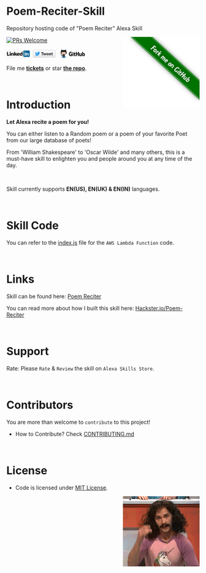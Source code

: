 # Poem-Reciter-Skill
Repository hosting code of  "Poem Reciter" Alexa Skill 

<a href="https://github.com/AjinkyaBapat?tab=followers"><img align="right" width="200" height="183" src="https://raw.githubusercontent.com/USDevOps/mywechat-slack-group/master/images/fork_github.png" /></a>

[![PRs Welcome](https://img.shields.io/badge/PRs-welcome-brightgreen.svg)](http://makeapullrequest.com)

[![LinkedIn](https://raw.githubusercontent.com/USDevOps/mywechat-slack-group/master/images/linkedin.png)](https://www.linkedin.com/in/ajinkyabapat) [![Twitter](https://raw.githubusercontent.com/USDevOps/mywechat-slack-group/master/images/twitter.png)](https://twitter.com/ajinkyab12) [![Github](https://raw.githubusercontent.com/USDevOps/mywechat-slack-group/master/images/github.png)](https://github.com/AjinkyaBapat)


File me [**tickets**](https://github.com/AjinkyaBapat/Poem-Reciter-Skill/issues) or star [**the repo**](https://github.com/AjinkyaBapat/Poem-Reciter-Skill).

<br>

# Introduction

**Let Alexa recite a poem for you!**

You can either listen to a Random poem or a poem of your favorite Poet from our large database of poets!

From 'William Shakespeare' to 'Oscar Wilde' and many others, this is a must-have skill to enlighten you and people around you at any time of the day.

<br>

Skill currently supports **EN(US), EN(UK) & EN(IN)** languages. 

<br>

# Skill Code

You can refer to the [index.js](/Code/index.js) file for the `AWS Lambda Function` code.

<br>

# Links
Skill can be found here: [Poem Reciter](https://www.amazon.com/dp/B0778TCNJT/)

You can read more about how I built this skill here: [Hackster.io/Poem-Reciter]()

<br>

# Support
Rate: Please `Rate` & `Review` the skill on `Alexa Skills Store`.

<br>

# Contributors
You are more than welcome to `contribute` to this project!

- How to Contribute? Check [CONTRIBUTING.md](./CONTRIBUTING.md)

<br>

# License
- Code is licensed under [MIT License](./LICENSE).

<img align="right" width="200" height="183" src="https://raw.githubusercontent.com/USDevOps/mywechat-slack-group/master/images/magic.gif">
